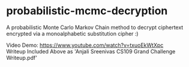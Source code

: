 # probabilistic-mcmc-decryption
A probabilistic Monte Carlo Markov Chain method to decrypt ciphertext encrypted via a monoalphabetic substitution cipher :)

Video Demo: https://www.youtube.com/watch?v=txuoEkWtXpc <br />
Writeup Included Above as 'Anjali Sreenivas CS109 Grand Challenge Writeup.pdf'
